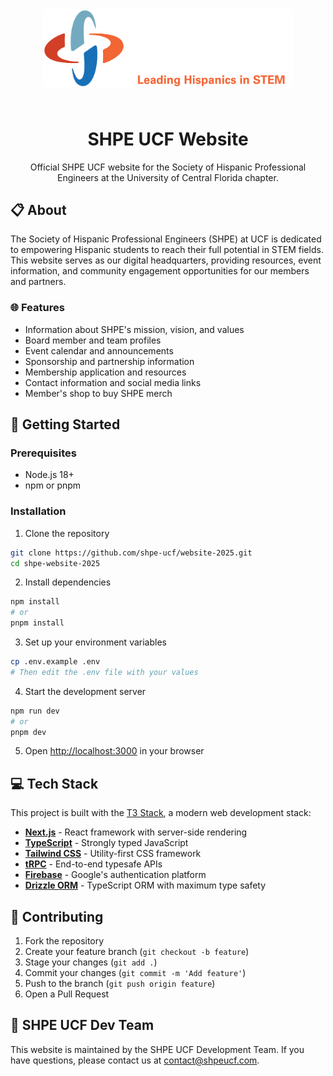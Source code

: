 <div align="center">
  <img src="./public/assets/shpe-white-horizontal-logo.png" alt="SHPE Logo" width="400px" style="margin: 0.25in 0.25in 0.25in 0.25in; min-width: 150px" />
  <!-- According to the brand guidelines, the SHPE logo has to be a minimum of 150px no matter the screen size and margins around the logo have to be 0.25". -->
  <h1>SHPE UCF Website</h1>
  <p>Official SHPE UCF website for the Society of Hispanic Professional Engineers at the University of Central Florida chapter.</p>
  
 <!-- The badges will go here if we ever have some -->
</div>

## 📋 About

The Society of Hispanic Professional Engineers (SHPE) at UCF is dedicated to empowering Hispanic students to reach their full potential in STEM fields. This website serves as our digital headquarters, providing resources, event information, and community engagement opportunities for our members and partners.

### 🌐 Features

- Information about SHPE's mission, vision, and values
- Board member and team profiles
- Event calendar and announcements
- Sponsorship and partnership information
- Membership application and resources
- Contact information and social media links
- Member's shop to buy SHPE merch

## 🚀 Getting Started

### Prerequisites

- Node.js 18+ 
- npm or pnpm

### Installation

1. Clone the repository
```bash
git clone https://github.com/shpe-ucf/website-2025.git
cd shpe-website-2025
```

2. Install dependencies
```bash
npm install
# or
pnpm install
```

3. Set up your environment variables
```bash
cp .env.example .env
# Then edit the .env file with your values
```

4. Start the development server
```bash
npm run dev
# or
pnpm dev
```

5. Open [http://localhost:3000](http://localhost:3000) in your browser

## 💻 Tech Stack

This project is built with the [T3 Stack](https://create.t3.gg/), a modern web development stack:

- **[Next.js](https://nextjs.org)** - React framework with server-side rendering
- **[TypeScript](https://www.typescriptlang.org/)** - Strongly typed JavaScript
- **[Tailwind CSS](https://tailwindcss.com)** - Utility-first CSS framework
- **[tRPC](https://trpc.io)** - End-to-end typesafe APIs
- **[Firebase](https://firebase.google.com/)** - Google's authentication platform
- **[Drizzle ORM](https://orm.drizzle.team)** - TypeScript ORM with maximum type safety

## 🤝 Contributing

1. Fork the repository
2. Create your feature branch (`git checkout -b feature`)
3. Stage your changes (`git add .`)
4. Commit your changes (`git commit -m 'Add feature'`)
5. Push to the branch (`git push origin feature`)
6. Open a Pull Request

## 👥 SHPE UCF Dev Team

This website is maintained by the SHPE UCF Development Team. If you have questions, please contact us at [contact@shpeucf.com](mailto:contact@shpeucf.com).